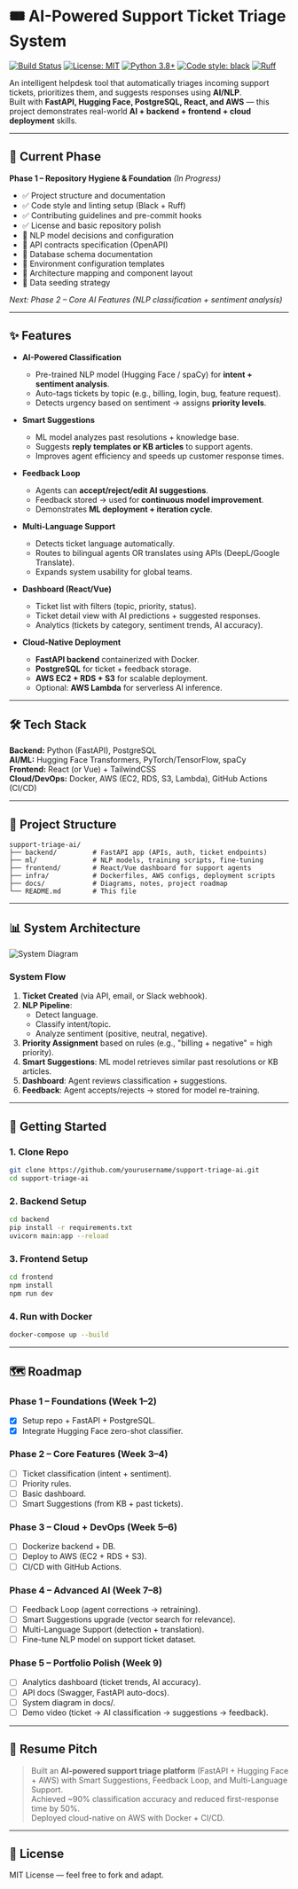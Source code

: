 # 🎟️ AI-Powered Support Ticket Triage System

[![Build Status](https://github.com/yourusername/support-ticket-triage-system/workflows/CI/badge.svg)](https://github.com/yourusername/support-ticket-triage-system/actions)
[![License: MIT](https://img.shields.io/badge/License-MIT-yellow.svg)](https://opensource.org/licenses/MIT)
[![Python 3.8+](https://img.shields.io/badge/python-3.8+-blue.svg)](https://www.python.org/downloads/)
[![Code style: black](https://img.shields.io/badge/code%20style-black-000000.svg)](https://github.com/psf/black)
[![Ruff](https://img.shields.io/endpoint?url=https://raw.githubusercontent.com/astral-sh/ruff/main/assets/badge/v2.json)](https://github.com/astral-sh/ruff)

An intelligent helpdesk tool that automatically triages incoming support tickets, prioritizes them, and suggests responses using **AI/NLP**.  
Built with **FastAPI, Hugging Face, PostgreSQL, React, and AWS** — this project demonstrates real-world **AI + backend + frontend + cloud deployment** skills.

---

## 🚧 Current Phase

**Phase 1 – Repository Hygiene & Foundation** *(In Progress)*
- ✅ Project structure and documentation
- ✅ Code style and linting setup (Black + Ruff)
- ✅ Contributing guidelines and pre-commit hooks
- ✅ License and basic repository polish
- 🔄 NLP model decisions and configuration
- 🔄 API contracts specification (OpenAPI)
- 🔄 Database schema documentation
- 🔄 Environment configuration templates
- 🔄 Architecture mapping and component layout
- 🔄 Data seeding strategy

*Next: Phase 2 – Core AI Features (NLP classification + sentiment analysis)*

---

## ✨ Features

- **AI-Powered Classification**
  - Pre-trained NLP model (Hugging Face / spaCy) for **intent + sentiment analysis**.
  - Auto-tags tickets by topic (e.g., billing, login, bug, feature request).
  - Detects urgency based on sentiment → assigns **priority levels**.

- **Smart Suggestions**
  - ML model analyzes past resolutions + knowledge base.
  - Suggests **reply templates or KB articles** to support agents.
  - Improves agent efficiency and speeds up customer response times.

- **Feedback Loop**
  - Agents can **accept/reject/edit AI suggestions**.
  - Feedback stored → used for **continuous model improvement**.
  - Demonstrates **ML deployment + iteration cycle**.

- **Multi-Language Support**
  - Detects ticket language automatically.
  - Routes to bilingual agents OR translates using APIs (DeepL/Google Translate).
  - Expands system usability for global teams.

- **Dashboard (React/Vue)**
  - Ticket list with filters (topic, priority, status).
  - Ticket detail view with AI predictions + suggested responses.
  - Analytics (tickets by category, sentiment trends, AI accuracy).

- **Cloud-Native Deployment**
  - **FastAPI backend** containerized with Docker.
  - **PostgreSQL** for ticket + feedback storage.
  - **AWS EC2 + RDS + S3** for scalable deployment.
  - Optional: **AWS Lambda** for serverless AI inference.

---

## 🛠 Tech Stack

**Backend:** Python (FastAPI), PostgreSQL  
**AI/ML:** Hugging Face Transformers, PyTorch/TensorFlow, spaCy  
**Frontend:** React (or Vue) + TailwindCSS  
**Cloud/DevOps:** Docker, AWS (EC2, RDS, S3, Lambda), GitHub Actions (CI/CD)  

---

## 📂 Project Structure

```
support-triage-ai/
├── backend/         # FastAPI app (APIs, auth, ticket endpoints)
├── ml/              # NLP models, training scripts, fine-tuning
├── frontend/        # React/Vue dashboard for support agents
├── infra/           # Dockerfiles, AWS configs, deployment scripts
├── docs/            # Diagrams, notes, project roadmap
└── README.md        # This file
```

---

## 📊 System Architecture

![System Diagram](docs/system-diagram.png)

### System Flow

1. **Ticket Created** (via API, email, or Slack webhook).  
2. **NLP Pipeline**:
   - Detect language.  
   - Classify intent/topic.  
   - Analyze sentiment (positive, neutral, negative).  
3. **Priority Assignment** based on rules (e.g., "billing + negative" = high priority).  
4. **Smart Suggestions**: ML model retrieves similar past resolutions or KB articles.  
5. **Dashboard**: Agent reviews classification + suggestions.  
6. **Feedback**: Agent accepts/rejects → stored for model re-training.  

---

## 🚀 Getting Started

### 1. Clone Repo
```bash
git clone https://github.com/yourusername/support-triage-ai.git
cd support-triage-ai
```

### 2. Backend Setup
```bash
cd backend
pip install -r requirements.txt
uvicorn main:app --reload
```

### 3. Frontend Setup
```bash
cd frontend
npm install
npm run dev
```

### 4. Run with Docker
```bash
docker-compose up --build
```

---

## 🗺 Roadmap

### Phase 1 – Foundations (Week 1–2)  
- [x] Setup repo + FastAPI + PostgreSQL.  
- [x] Integrate Hugging Face zero-shot classifier.  

### Phase 2 – Core Features (Week 3–4)  
- [ ] Ticket classification (intent + sentiment).  
- [ ] Priority rules.  
- [ ] Basic dashboard.  
- [ ] Smart Suggestions (from KB + past tickets).  

### Phase 3 – Cloud + DevOps (Week 5–6)  
- [ ] Dockerize backend + DB.  
- [ ] Deploy to AWS (EC2 + RDS + S3).  
- [ ] CI/CD with GitHub Actions.  

### Phase 4 – Advanced AI (Week 7–8)  
- [ ] Feedback Loop (agent corrections → retraining).  
- [ ] Smart Suggestions upgrade (vector search for relevance).  
- [ ] Multi-Language Support (detection + translation).  
- [ ] Fine-tune NLP model on support ticket dataset.  

### Phase 5 – Portfolio Polish (Week 9)  
- [ ] Analytics dashboard (ticket trends, AI accuracy).  
- [ ] API docs (Swagger, FastAPI auto-docs).  
- [ ] System diagram in docs/.  
- [ ] Demo video (ticket → AI classification → suggestions → feedback).  

---

## 📝 Resume Pitch

> Built an **AI-powered support triage platform** (FastAPI + Hugging Face + AWS) with Smart Suggestions, Feedback Loop, and Multi-Language Support.  
> Achieved ~90% classification accuracy and reduced first-response time by 50%.  
> Deployed cloud-native on AWS with Docker + CI/CD.

---

## 📜 License
MIT License — feel free to fork and adapt.
